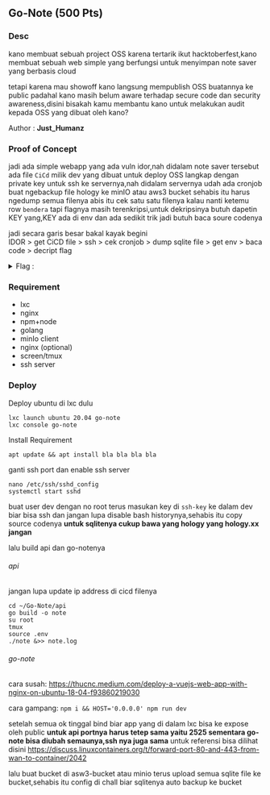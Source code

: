 ## Go-Note (500 Pts)

### Desc
kano membuat sebuah project OSS karena tertarik ikut hacktoberfest,kano membuat sebuah web simple yang berfungsi untuk menyimpan note saver yang berbasis cloud

tetapi karena mau showoff kano langsung mempublish OSS buatannya ke public padahal kano masih belum aware terhadap secure code dan security awareness,disini bisakah kamu membantu kano untuk melakukan audit kepada OSS yang dibuat oleh kano?

Author : **Just_Humanz**

### Proof of Concept
jadi ada simple webapp yang ada vuln idor,nah didalam note saver tersebut ada file `CiCd` milik dev yang dibuat untuk deploy OSS langkap dengan private key untuk ssh ke servernya,nah didalam servernya udah ada cronjob buat ngebackup file hology ke minIO atau aws3 bucket sehabis itu harus ngedump semua filenya abis itu cek satu satu filenya kalau nanti ketemu row `bendera` tapi flagnya masih terenkripsi,untuk dekripsinya butuh dapetin KEY yang,KEY ada di env dan ada sedikit trik jadi butuh baca soure codenya

jadi secara garis besar bakal kayak begini  
IDOR > get CiCD file > ssh > cek cronjob > dump sqlite file > get env > baca code > decript flag 

<details>
    <summary>Flag : </summary>
    Hology4{k3ep_d1gg1ng}
</details>

### Requirement
- lxc 
- nginx
- npm+node
- golang
- minIo client
- nginx (optional)
- screen/tmux
- ssh server

### Deploy
Deploy ubuntu di lxc dulu
```
lxc launch ubuntu 20.04 go-note
lxc console go-note
```
Install Requirement
```
apt update && apt install bla bla bla bla
```
ganti ssh port dan enable ssh server
```
nano /etc/ssh/sshd_config
systemctl start sshd
```
buat user dev dengan no root terus masukan key di `ssh-key` ke dalam dev biar bisa ssh dan jangan lupa disable bash historynya,sehabis itu copy source codenya **untuk sqlitenya cukup bawa yang hology yang hology.xx jangan** 

lalu build api dan go-notenya

###### api
jangan lupa update ip address di cicd filenya
```
cd ~/Go-Note/api
go build -o note
su root
tmux 
source .env
./note &>> note.log
```
###### go-note
cara susah: https://thucnc.medium.com/deploy-a-vuejs-web-app-with-nginx-on-ubuntu-18-04-f93860219030

cara gampang: `npm i && HOST='0.0.0.0' npm run dev`

setelah semua ok tinggal bind biar app yang di dalam lxc bisa ke expose oleh public **untuk api portnya harus tetep sama yaitu 2525 sementara go-note bisa diubah semaunya,ssh nya juga sama**
untuk referensi bisa dilihat disini https://discuss.linuxcontainers.org/t/forward-port-80-and-443-from-wan-to-container/2042  

lalu buat bucket di asw3-bucket atau minio terus upload semua sqlite file ke bucket,sehabis itu config di chall biar sqlitenya auto backup ke bucket  

